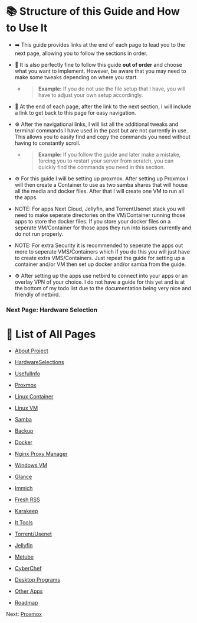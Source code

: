 # 📚 Structure of this Guide and How to Use It

* ➡️ This guide provides links at the end of each page to lead you to the next page, allowing you to follow the sections in order.

* 🔄 It is also perfectly fine to follow this guide **out of order** and choose what you want to implement. However, be aware that you may need to make some tweaks depending on where you start.

  * > **Example:** If you do not use the file setup that I have, you will have to adjust your own setup accordingly.

* 🧭 At the end of each page, after the link to the next section, I will include a link to get back to this page for easy navigation.

* ⚙️ After the navigational links, I will list all the additional tweaks and terminal commands I have used in the past but are not currently in use. This allows you to easily find and copy the commands you need without having to constantly scroll.

  * > **Example:** If you follow the guide and later make a mistake, forcing you to restart your server from scratch, you can quickly find the commands you need in this section.
    
* ⚙️ For this guide I will be setting up proxmox. After setting up Proxmox I will then create a Container to use as two samba shares that will house all the media and docker files. After that I will create one VM to run all the apps.
 * NOTE: For apps Next Cloud, Jellyfin, and TorrentUsenet stack you will need to make seperate directories on the VM/Container running those apps to store the docker files. If you store your docker files on a seperate VM/Container for those apps they run into issues currently and do not run properly.
 * NOTE: For extra Security it is recommended to seperate the apps out more to seperate VMS/Containers which if you do this you will just have to create extra VMS/Containers. Just repeat the guide for setting up a container and/or VM then set up docker and/or samba from the guide.
* ⚙️ After setting up the apps use netbird to connect into your apps or an overlay VPN of your choice. I do not have a guide for this yet and is at the bottom of my todo list due to the documentation being very nice and friendly of netbird.

### Next Page: Hardware Selection

# 📖 List of All Pages

* [About Project](../..)

* [HardwareSelections](../Hardware)

* [UsefulInfo](../UsefulInfo)

* [Proxmox](../Proxmox)

* [Linux Container](../LinuxContainer)

* [Linux VM](../LinuxVM)

* [Samba](../Samba)

* [Backup](../BackUp)

* [Docker](../Docker)

* [Nginx Proxy Manager](../Nginx)

* [Windows VM](../WindowsVM)

* [Glance](../Glance)

* [Immich](../Immich)

* [Fresh RSS](../FreshRSS)

* [Karakeep](../Karakeep)

* [It Tools](../ItTools)

* [Torrent/Usenet](../TorrentUsenet)

* [Jellyfin](../Jellyfin)

* [Metube](../Metube)

* [CyberChef](../CyberChef)

* [Desktop Programs](../DesktopPrograms)

* [Other Apps](../OtherApps)

* [Roadmap](../RoadMap)

Next: [Proxmox](../Proxmox)
